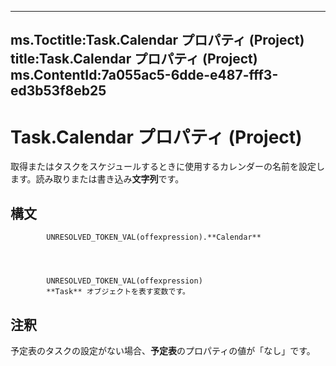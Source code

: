 

---
ms.Toctitle:Task.Calendar プロパティ (Project)
title:Task.Calendar プロパティ (Project)
ms.ContentId:7a055ac5-6dde-e487-fff3-ed3b53f8eb25
---
# Task.Calendar プロパティ (Project)




取得またはタスクをスケジュールするときに使用するカレンダーの名前を設定します。読み取りまたは書き込み**文字列**です。

## 構文

            UNRESOLVED_TOKEN_VAL(offexpression).**Calendar**




            UNRESOLVED_TOKEN_VAL(offexpression)
            **Task** オブジェクトを表す変数です。



## 注釈
予定表のタスクの設定がない場合、**予定表**のプロパティの値が「なし」です。





